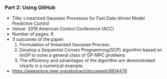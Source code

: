 ### Part 2: Using GitHub

- Title: Linearized Gaussian Processes for Fast Data-driven Model Predictive Control
- Venue: 2019 American Control Conference (ACC)
- Number of pages: 6
- 3 outcomes of the paper: 
  1. Formulation of linearized Gaussian Process.
  2. Develop a Sequential Convex Programming(SCP) algorithm based on linGP to solve a general class of GP-MPC problems
  3. The efficiency and advantages of the algorithm are demonstrated clearly in a numerical example.
- https://ieeexplore.ieee.org/abstract/document/8814476
